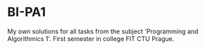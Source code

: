 # BI-PA1
 My own solutions for all tasks from the subject 'Programming and Algorithmics 1'. First semester in college FIT CTU Prague.
